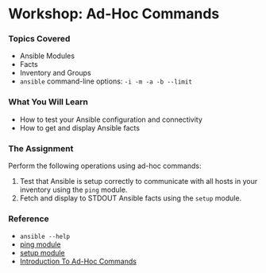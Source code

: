 # Workshop: Ad-Hoc Commands

### Topics Covered

* Ansible Modules
* Facts
* Inventory and Groups
* `ansible` command-line options: ```-i -m -a -b --limit```

### What You Will Learn

* How to test your Ansible configuration and connectivity
* How to get and display Ansible facts

### The Assignment

Perform the following operations using ad-hoc commands:

1. Test that Ansible is setup correctly to communicate with all hosts in your inventory using the `ping` module.
1. Fetch and display to STDOUT Ansible facts using the `setup` module.


### Reference

* `ansible --help`
* [ping module](http://docs.ansible.com/ansible/ping_module.html)
* [setup module](http://docs.ansible.com/ansible/setup_module.html)
* [Introduction To Ad-Hoc Commands](http://docs.ansible.com/ansible/intro_adhoc.html)
